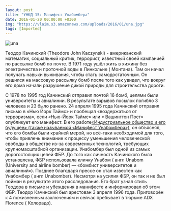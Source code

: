 ```yaml
---
layout: post
title: "УНКД 15: Манифест Унабомбера"
date: 2016-01-20 00:00:00 +0300
img: "https://vlaim.s3.amazonaws.com/uploads/2016/01/una.jpg"
tags: [Imported]
---
```


![una](https://vlaim.s3.amazonaws.com/uploads/2016/01/una.jpg)

Теодор Качинский (Theodore John Kaczynski) - американский математик, социальный критик, террорист, известный своей кампанией по рассылке бомб по почте.
В 1971 году ушёл жить в хижину без электричества и проточной воды в Линкольне ( Монтана). Там он начал получать навыки выживания, чтобы стать самодостаточным. Он решился на массовую рассылку бомб после того как увидел, что вокруг его дома начали разрушение дикой природы для строительства дороги.

С 1978 по 1995 год Качинский отправил почтой 16 бомб, целями были университеты и авиалинии. В результате взрывов посылок погибло 3 человека и 23 было ранено. 24 апреля 1995 года Качинский отправил письмо в «Нью Йорк Таймс» и пообещал «воздержаться от терроризма», если «Нью-Йорк Таймс» или « Вашингтон Пост» опубликует его манифест. В его работе[«Индустриальное общество и его будущее» (также называемой «Манифест Унабомбера»)](http://www.e-reading.club/book.php?book=102360), он объяснял, что его бомбы были крайней мерой, но всё-таки необходимой для того, чтобы привлечь внимание к процессу уменьшения человеческой свободы в обществе из-за современных технологий, требующих крупномасштабной организации.
Унабомбер был одной из самых дорогостоящих целей ФБР. До того как личность Качинского была установлена, ФБР использовала кличку Унабом ( англ Unabom (University and airline bomber) — «бомбист университетов и авиалиний»). Позднее благодаря прессе он стал известен как Унабомбер ( англ Unabomber). Несмотря на усилия ФБР, он так и не был пойман в результате этого расследования.
Его брат узнал стиль Теодора в письме и убеждения в манифесте и информировал об этом ФБР.
Теодор Качинский был арестован 3 апреля 1996 года. Приговорён к 4 пожизненным заключениям и сейчас пребывает в тюрьме ADX Florence ( Колорадо).